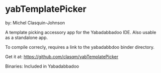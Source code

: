 # yabTemplatePicker

by: Michel Clasquin-Johnson

A template picking accessory app for the Yabadabbadoo IDE. Also usable as a standalone app.

To compile correcly, requires a link to the yabadabbdoo binder directory.

Get it at: https://github.com/clasqm/yabTemplatePicker

Binaries: Included in Yabadabbadoo

